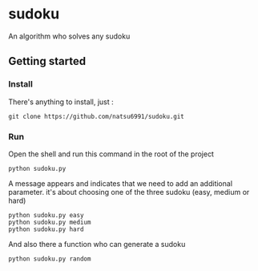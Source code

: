 # sudoku

An algorithm who solves any sudoku

## Getting started

### Install

There's anything to install, just :

```
git clone https://github.com/natsu6991/sudoku.git
```

### Run

Open the shell and run this command in the root of the project

```
python sudoku.py
```

A message appears and indicates that we need to add an additional parameter. it's about choosing one of the three sudoku (easy, medium or hard)

```
python sudoku.py easy
python sudoku.py medium
python sudoku.py hard
```

And also there a function who can generate a sudoku

```
python sudoku.py random
```